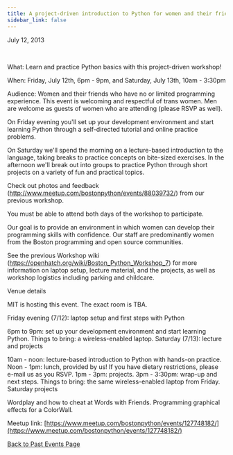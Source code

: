 ```yaml
---
title: A project-driven introduction to Python for women and their friends
sidebar_link: false
---
```


July 12, 2013


   

What: Learn and practice Python basics with this project-driven workshop!

When: Friday, July 12th, 6pm - 9pm, and Saturday, July 13th, 10am - 3:30pm

Audience: Women and their friends who have no or limited programming experience. This event is welcoming and respectful of trans women. Men are welcome as guests of women who are attending (please RSVP as well).

On Friday evening you'll set up your development environment and start learning Python through a self-directed tutorial and online practice problems.

On Saturday we'll spend the morning on a lecture-based introduction to the language, taking breaks to practice concepts on bite-sized exercises. In the afternoon we'll break out into groups to practice Python through short projects on a variety of fun and practical topics.

Check out photos and feedback (http://www.meetup.com/bostonpython/events/88039732/) from our previous workshop.

You must be able to attend both days of the workshop to participate.

Our goal is to provide an environment in which women can develop their programming skills with confidence. Our staff are predominantly women from the Boston programming and open source communities.

See the previous Workshop wiki (https://openhatch.org/wiki/Boston_Python_Workshop_7) for more information on laptop setup, lecture material, and the projects, as well as workshop logistics including parking and childcare.

Venue details

MIT is hosting this event. The exact room is TBA.

Friday evening (7/12): laptop setup and first steps with Python

6pm to 9pm: set up your development environment and start learning Python. Things to bring: a wireless-enabled laptop. Saturday (7/13): lecture and projects

10am - noon: lecture-based introduction to Python with hands-on practice. Noon - 1pm: lunch, provided by us! If you have dietary restrictions, please e-mail us as you RSVP. 1pm - 3pm: projects. 3pm - 3:30pm: wrap-up and next steps. Things to bring: the same wireless-enabled laptop from Friday. Saturday projects

Wordplay and how to cheat at Words with Friends. Programming graphical effects for a ColorWall.


Meetup link: [https://www.meetup.com/bostonpython/events/127748182/](https://www.meetup.com/bostonpython/events/127748182/)

[Back to Past Events Page](index.md)